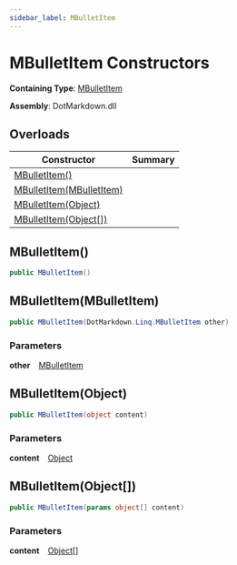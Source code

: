 ```yaml
---
sidebar_label: MBulletItem
---
```


# MBulletItem Constructors

**Containing Type**: [MBulletItem](../index.md)

**Assembly**: DotMarkdown\.dll

## Overloads

| Constructor | Summary |
| ----------- | ------- |
| [MBulletItem()](#3624079543) | |
| [MBulletItem(MBulletItem)](#52684905) | |
| [MBulletItem(Object)](#2068995779) | |
| [MBulletItem(Object\[\])](#242989829) | |

<a id="3624079543"></a>

## MBulletItem\(\) 

```csharp
public MBulletItem()
```

<a id="52684905"></a>

## MBulletItem\(MBulletItem\) 

```csharp
public MBulletItem(DotMarkdown.Linq.MBulletItem other)
```

### Parameters

**other** &ensp; [MBulletItem](../index.md)<a id="2068995779"></a>

## MBulletItem\(Object\) 

```csharp
public MBulletItem(object content)
```

### Parameters

**content** &ensp; [Object](https://docs.microsoft.com/en-us/dotnet/api/system.object)<a id="242989829"></a>

## MBulletItem\(Object\[\]\) 

```csharp
public MBulletItem(params object[] content)
```

### Parameters

**content** &ensp; [Object](https://docs.microsoft.com/en-us/dotnet/api/system.object)\[\]